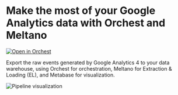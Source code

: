 # Make the most of your Google Analytics data with Orchest and Meltano

[![Open in Orchest](https://github.com/orchest/orchest-examples/raw/main/imgs/open_in_orchest.svg)](https://cloud.orchest.io/?import_url=https://github.com/astrojuanlu/orchest-google-analytics/)

Export the raw events generated by Google Analytics 4 to your data warehouse,
using Orchest for orchestration, Meltano for Extraction & Loading (EL), and Metabase for visualization.

![Pipeline visualization](https://pviz.orchest.io/?pipeline=https://github.com/astrojuanlu/orchest-google-analytics/blob/main/main.orchest)

